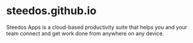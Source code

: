 # steedos.github.io
Steedos Apps is a cloud-based productivity suite that helps you and your team connect and get work done from anywhere on any device. 
